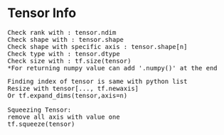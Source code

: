 # Tensor Info

<pre>
Check rank with : tensor.ndim
Check shape with : tensor.shape
Check shape with specific axis : tensor.shape[n]
Check type with : tensor.dtype
Check size with : tf.size(tensor)
*For returning numpy value can add '.numpy()' at the end
</pre>

<pre>
Finding index of tensor is same with python list
Resize with tensor[..., tf.newaxis] 
Or tf.expand_dims(tensor,axis=n)

Squeezing Tensor:
remove all axis with value one
tf.squeeze(tensor)
</pre>